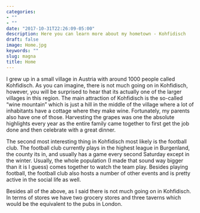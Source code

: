 ```yaml
---
categories:
- ""
- ""
date: "2017-10-31T22:26:09-05:00"
description: Here you can learn more about my hometown - Kohfidisch
draft: false
image: Home.jpg
keywords: ""
slug: magna
title: Home
---
```

I grew up in a small village in Austria with around 1000 people called Kohfidisch. As you can imagine, there is not much going on in Kohfidisch, however, you will be surprised to hear that its actually one of the larger villages in this region. The main attraction of Kohfidisch is the so-called “wine mountain” which is just a hill in the middle of the village where a lot of inhabitants have a cottage where they make wine. Fortunately, my parents also have one of those. Harvesting the grapes was one the absolute highlights every year as the entire family came together to first get the job done and then celebrate with a great dinner.

The second most interesting thing in Kohfidisch most likely is the football club. The football club currently plays in the highest league in Burgenland, the county its in, and usually has a game every second Saturday except in the winter. Usually, the whole population (I made that sound way bigger than it is I guess) comes together to watch the team play. Besides playing football, the football club also hosts a number of other events and is pretty active in the social life as well.

Besides all of the above, as I said there is not much going on in Kohfidisch. In terms of stores we have two grocery stores and three taverns which would be the equivalent to the pubs in London. 
